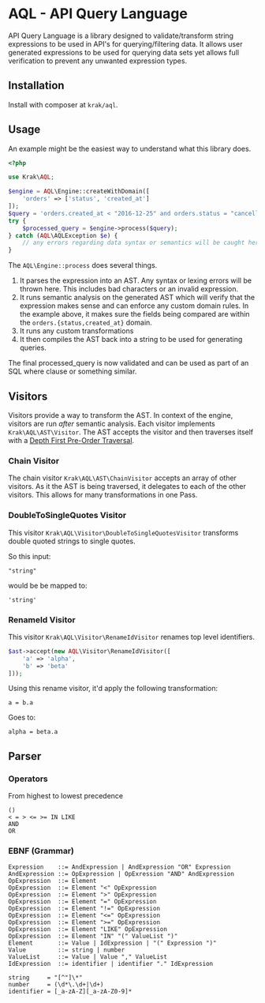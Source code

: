 # AQL - API Query Language

API Query Language is a library designed to validate/transform string expressions to be used in API's for querying/filtering data. It allows user generated expressions to be used for querying data sets yet allows full verification to prevent any unwanted expression types.

## Installation

Install with composer at `krak/aql`.

## Usage

An example might be the easiest way to understand what this library does.

```php
<?php

use Krak\AQL;

$engine = AQL\Engine::createWithDomain([
    'orders' => ['status', 'created_at']
]);
$query = 'orders.created_at < "2016-12-25" and orders.status = "cancelled"';
try {
    $processed_query = $engine->process($query);
} catch (AQL\AQLException $e) {
    // any errors regarding data syntax or semantics will be caught here.
}
```

The `AQL\Engine::process` does several things.

1. It parses the expression into an AST. Any syntax or lexing errors will be thrown here. This includes bad characters or an invalid expression.
2. It runs semantic analysis on the generated AST which will verify that the expression makes sense and can enforce any custom domain rules. In the example above, it makes sure the fields being compared are within the `orders.{status,created_at}` domain.
3. It runs any custom transformations
4. It then compiles the AST back into a string to be used for generating queries.

The final processed_query is now validated and can be used as part of an SQL where clause or something similar.

## Visitors

Visitors provide a way to transform the AST. In context of the engine, visitors are run *after* semantic analysis. Each visitor implements `Krak\AQL\AST\Visitor`. The AST accepts the visitor and then traverses itself with a [Depth First Pre-Order Traversal](https://en.wikipedia.org/wiki/Tree_traversal#Depth-first_search).

### Chain Visitor

The chain visitor `Krak\AQL\AST\ChainVisitor` accepts an array of other visitors. As it the AST is being traversed, it delegates to each of the other visitors. This allows for many transformations in one Pass.

### DoubleToSingleQuotes Visitor

This visitor `Krak\AQL\Visitor\DoubleToSingleQuotesVisitor` transforms double quoted strings to single quotes.

So this input:

```
"string"
```

would be be mapped to:

```
'string'
```

### RenameId Visitor

This visitor `Krak\AQL\Visitor\RenameIdVisitor` renames top level identifiers.

```php
$ast->accept(new AQL\Visitor\RenameIdVisitor([
    'a' => 'alpha',
    'b' => 'beta'
]));
```

Using this rename visitor, it'd apply the following transformation:

```
a = b.a
```

Goes to:

```
alpha = beta.a
```

## Parser

### Operators

From highest to lowest precedence

```
()
< = > <= >= IN LIKE
AND
OR
```

### EBNF (Grammar)

    Expression    ::= AndExpression | AndExpression "OR" Expression
    AndExpression ::= OpExpression | OpExression "AND" AndExpression
    OpExpression  ::= Element
    OpExpression  ::= Element "<" OpExpression
    OpExpression  ::= Element ">" OpExpression
    OpExpression  ::= Element "=" OpExpression
    OpExpression  ::= Element "!=" OpExpression
    OpExpression  ::= Element "<=" OpExpression
    OpExpression  ::= Element ">=" OpExpression
    OpExpression  ::= Element "LIKE" OpExpression
    OpExpression  ::= Element "IN" "(" ValueList ")"
    Element       ::= Value | IdExpression | "(" Expression ")"
    Value         ::= string | number
    ValueList     ::= Value | Value "," ValueList
    IdExpression  ::= identifier | identifier "." IdExpression

    string     = "[^"]\*"
    number     = (\d*\.\d+|\d+)
    identifier = [_a-zA-Z][_a-zA-Z0-9]*
